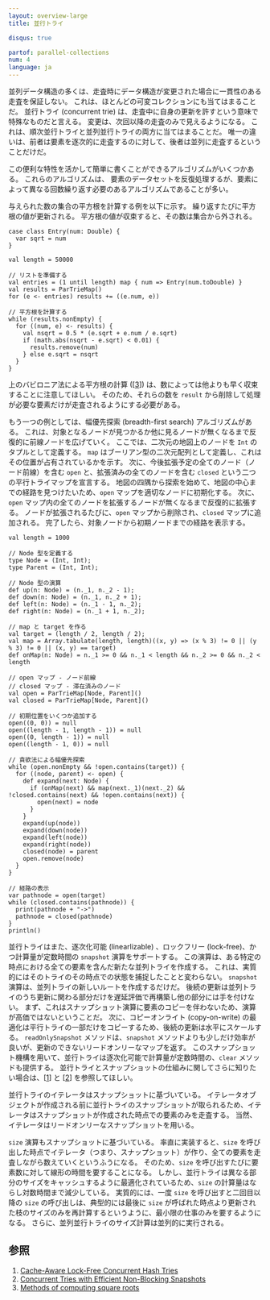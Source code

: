 ```yaml
---
layout: overview-large
title: 並行トライ

disqus: true

partof: parallel-collections
num: 4
language: ja
---
```


並列データ構造の多くは、走査時にデータ構造が変更された場合に一貫性のある走査を保証しない。
これは、ほとんどの可変コレクションにも当てはまることだ。
並行トライ (concurrent trie) は、走査中に自身の更新を許すという意味で特殊なものだと言える。
変更は、次回以降の走査のみで見えるようになる。
これは、順次並行トライと並列並行トライの両方に当てはまることだ。
唯一の違いは、前者は要素を逐次的に走査するのに対して、後者は並列に走査するということだけだ。

この便利な特性を活かして簡単に書くことができるアルゴリズムがいくつかある。
これらのアルゴリズムは、 要素のデータセットを反復処理するが、要素によって異なる回数繰り返す必要のあるアルゴリズムであることが多い。

与えられた数の集合の平方根を計算する例を以下に示す。
繰り返すたびに平方根の値が更新される。
平方根の値が収束すると、その数は集合から外される。

    case class Entry(num: Double) {
      var sqrt = num
    }
    
    val length = 50000
    
    // リストを準備する
    val entries = (1 until length) map { num => Entry(num.toDouble) }
    val results = ParTrieMap()
    for (e <- entries) results += ((e.num, e))
    
    // 平方根を計算する
    while (results.nonEmpty) {
      for ((num, e) <- results) {
        val nsqrt = 0.5 * (e.sqrt + e.num / e.sqrt)
        if (math.abs(nsqrt - e.sqrt) < 0.01) {
          results.remove(num)
        } else e.sqrt = nsqrt
      }
    }

上のバビロニア法による平方根の計算 (\[[3][3]\]) は、数によっては他よりも早く収束することに注意してほしい。
そのため、それらの数を `result` から削除して処理が必要な要素だけが走査されるようにする必要がある。

もう一つの例としては、幅優先探索 (breadth-first search) アルゴリズムがある。
これは、対象となるノードが見つかるか他に見るノードが無くなるまで反復的に前線ノードを広げていく。
ここでは、二次元の地図上のノードを `Int` のタプルとして定義する。
`map` はブーリアン型の二次元配列として定義し、これはその位置が占有されているかを示す。
次に、今後拡張予定の全てのノード（ノード前線）を含む `open` と、拡張済みの全てのノードを含む `closed` という二つの平行トライマップを宣言する。
地図の四隅から探索を始めて、地図の中心までの経路を見つけたいため、`open` マップを適切なノードに初期化する。
次に、`open` マップ内の全てのノードを拡張するノードが無くなるまで反復的に拡張する。
ノードが拡張されるたびに、`open` マップから削除され、`closed` マップに追加される。
完了したら、対象ノードから初期ノードまでの経路を表示する。

    val length = 1000
    
    // Node 型を定義する
    type Node = (Int, Int);
    type Parent = (Int, Int);
    
    // Node 型の演算
    def up(n: Node) = (n._1, n._2 - 1);
    def down(n: Node) = (n._1, n._2 + 1);
    def left(n: Node) = (n._1 - 1, n._2);
    def right(n: Node) = (n._1 + 1, n._2);
    
    // map と target を作る
    val target = (length / 2, length / 2);
    val map = Array.tabulate(length, length)((x, y) => (x % 3) != 0 || (y % 3) != 0 || (x, y) == target)
    def onMap(n: Node) = n._1 >= 0 && n._1 < length && n._2 >= 0 && n._2 < length
    
    // open マップ - ノード前線
    // closed マップ - 滞在済みのノード
    val open = ParTrieMap[Node, Parent]()
    val closed = ParTrieMap[Node, Parent]()
    
    // 初期位置をいくつか追加する
    open((0, 0)) = null
    open((length - 1, length - 1)) = null
    open((0, length - 1)) = null
    open((length - 1, 0)) = null
    
    // 貪欲法による幅優先探索
    while (open.nonEmpty && !open.contains(target)) {
      for ((node, parent) <- open) {
        def expand(next: Node) {
          if (onMap(next) && map(next._1)(next._2) && !closed.contains(next) && !open.contains(next)) {
            open(next) = node
          }
        }
        expand(up(node))
        expand(down(node))
        expand(left(node))
        expand(right(node))
        closed(node) = parent
        open.remove(node)
      }
    }
    
    // 経路の表示
    var pathnode = open(target)
    while (closed.contains(pathnode)) {
      print(pathnode + "->")
      pathnode = closed(pathnode)
    }
    println()

並行トライはまた、逐次化可能 (linearlizable) 、ロックフリー (lock-free)、かつ計算量が定数時間の `snapshot` 演算をサポートする。
この演算は、ある特定の時点における全ての要素を含んだ新たな並列トライを作成する。
これは、実質的にはそのトライのその時点での状態を捕捉したことと変わらない。
`snapshot` 演算は、並列トライの新しいルートを作成するだけだ。
後続の更新は並列トライのうち更新に関わる部分だけを遅延評価で再構築し他の部分には手を付けない。
まず、これはスナップショット演算に要素のコピーを伴わないため、演算が高価ではないということだ。
次に、コピーオンライト (copy-on-write) の最適化は平行トライの一部だけをコピーするため、後続の更新は水平にスケールする。
`readOnlySnapshot` メソッドは、`snapshot` メソッドよりも少しだけ効率が良いが、更新のできないリードオンリーなマップを返す。
このスナップショット機構を用いて、並行トライは逐次化可能で計算量が定数時間の、`clear` メソッドも提供する。
並行トライとスナップショットの仕組みに関してさらに知りたい場合は、\[[1][1]\] と \[[2][2]\] を参照してほしい。

並行トライのイテレータはスナップショットに基づいている。
イテレータオブジェクトが作成される前に並行トライのスナップショットが取られるため、イテレータはスナップショットが作成された時点での要素のみを走査する。
当然、イテレータはリードオンリーなスナップショットを用いる。

`size` 演算もスナップショットに基づいている。
率直に実装すると、`size` を呼び出した時点でイテレータ（つまり、スナップショット）が作り、全ての要素を走査しながら数えていくというふうになる。
そのため、`size` を呼び出すたびに要素数に対して線形の時間を要することになる。
しかし、並行トライは異なる部分のサイズをキャッシュするように最適化されているため、`size` の計算量はならし対数時間まで減少している。
実質的には、一度 `size` を呼び出すと二回目以降の `size` の呼び出しは、典型的には最後に `size` が呼ばれた時点より更新された枝のサイズのみを再計算するというように、最小限の仕事のみを要するようになる。
さらに、並列並行トライのサイズ計算は並列的に実行される。

## 参照

1. [Cache-Aware Lock-Free Concurrent Hash Tries][1]
2. [Concurrent Tries with Efficient Non-Blocking Snapshots][2]
3. [Methods of computing square roots][3]

  [1]: http://infoscience.epfl.ch/record/166908/files/ctries-techreport.pdf "Ctries-techreport"
  [2]: http://lampwww.epfl.ch/~prokopec/ctries-snapshot.pdf "Ctries-snapshot"
  [3]: http://en.wikipedia.org/wiki/Methods_of_computing_square_roots#Babylonian_method "babylonian-method"

